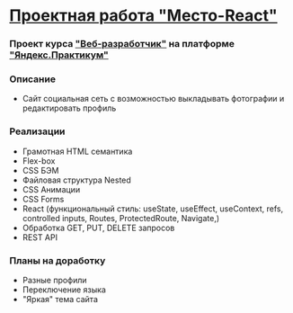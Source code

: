 # [Проектная работа "Место-React"](https://rtemiy.github.io/react-mesto-auth/)
### Проект курса ["Веб-разработчик"](https://praktikum.yandex.ru/web/) на платформе ["Яндекс.Практикум"](https://practicum.yandex.ru/)
### Описание
- Сайт социальная сеть с возможностью выкладывать фотографии и редактировать профиль
### Реализации
- Грамотная HTML семантика
- Flex-box
- CSS БЭМ
- Файловая структура Nested
- CSS Анимации
- CSS Forms
- React (функциональный стиль: useState, useEffect, useContext, refs, controlled inputs, Routes, ProtectedRoute, Navigate,)
- Обработка GET, PUT, DELETE запросов
- REST API
### Планы на доработку
- Разные профили
- Переключение языка
- "Яркая" тема сайта